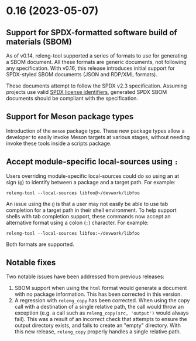 # 0.16 (2023-05-07)

## Support for SPDX-formatted software build of materials (SBOM)

As of v0.14, releng-tool supported a series of formats to use for generating a
SBOM document. All these formats are generic documents, not following any
specification. With v0.16, this release introduces initial support for
SPDX-styled SBOM documents (JSON and RDP/XML formats).

These documents attempt to follow the SPDX v2.3 specification. Assuming
projects use valid [SPDX license identifiers][spdx], generated SPDX SBOM
documents should be compliant with the specification.

[spdx]: https://spdx.org/licenses/

## Support for Meson package types

Introduction of the `meson` package type. These new package types allow a
developer to easily invoke Meson targets at various stages, without needing
invoke these tools inside a scripts package.

## Accept module-specific local-sources using `:`

Users overriding module-specific local-sources could do so using an at sign
(`@`) to identify between a package and a target path. For example:

```
releng-tool --local-sources libfoo@~/devwork/libfoo
```

An issue using the `@` is that a user may not easily be able to use tab
completion for a target path in their shell environment. To help support
shells with tab completion support, these commands now accept an alternative
format using a colon (`:`) character. For example:

```
releng-tool --local-sources libfoo:~/devwork/libfoo
```

Both formats are supported.

## Notable fixes

Two notable issues have been addressed from previous releases:

1) SBOM support when using the `html` format would generate a document with
   no package information. This has been corrected in this version.
2) A regression with `releng_copy` has been corrected. When using the copy
   call with a destination of a single relative path, the call would throw an
   exception (e.g. a call such as `releng_copy(src, 'output')` would always
   fail). This was a result of an incorrect check that attempts to ensure the
   output directory exists, and fails to create an "empty" directory. With
   this new release, `releng_copy` properly handles a single relative path.
